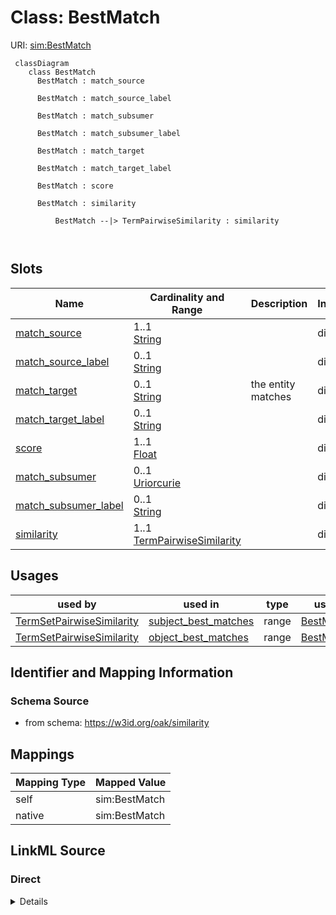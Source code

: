 # Class: BestMatch



URI: [sim:BestMatch](https://w3id.org/linkml/similarity/BestMatch)



```{mermaid}
 classDiagram
    class BestMatch
      BestMatch : match_source
        
      BestMatch : match_source_label
        
      BestMatch : match_subsumer
        
      BestMatch : match_subsumer_label
        
      BestMatch : match_target
        
      BestMatch : match_target_label
        
      BestMatch : score
        
      BestMatch : similarity
        
          BestMatch --|> TermPairwiseSimilarity : similarity
        
      
```




<!-- no inheritance hierarchy -->


## Slots

| Name | Cardinality and Range | Description | Inheritance |
| ---  | --- | --- | --- |
| [match_source](match_source.md) | 1..1 <br/> [String](String.md) |  | direct |
| [match_source_label](match_source_label.md) | 0..1 <br/> [String](String.md) |  | direct |
| [match_target](match_target.md) | 0..1 <br/> [String](String.md) | the entity matches | direct |
| [match_target_label](match_target_label.md) | 0..1 <br/> [String](String.md) |  | direct |
| [score](score.md) | 1..1 <br/> [Float](Float.md) |  | direct |
| [match_subsumer](match_subsumer.md) | 0..1 <br/> [Uriorcurie](Uriorcurie.md) |  | direct |
| [match_subsumer_label](match_subsumer_label.md) | 0..1 <br/> [String](String.md) |  | direct |
| [similarity](similarity.md) | 1..1 <br/> [TermPairwiseSimilarity](TermPairwiseSimilarity.md) |  | direct |





## Usages

| used by | used in | type | used |
| ---  | --- | --- | --- |
| [TermSetPairwiseSimilarity](TermSetPairwiseSimilarity.md) | [subject_best_matches](subject_best_matches.md) | range | [BestMatch](BestMatch.md) |
| [TermSetPairwiseSimilarity](TermSetPairwiseSimilarity.md) | [object_best_matches](object_best_matches.md) | range | [BestMatch](BestMatch.md) |






## Identifier and Mapping Information







### Schema Source


* from schema: https://w3id.org/oak/similarity





## Mappings

| Mapping Type | Mapped Value |
| ---  | ---  |
| self | sim:BestMatch |
| native | sim:BestMatch |





## LinkML Source

<!-- TODO: investigate https://stackoverflow.com/questions/37606292/how-to-create-tabbed-code-blocks-in-mkdocs-or-sphinx -->

### Direct

<details>
```yaml
name: BestMatch
from_schema: https://w3id.org/oak/similarity
rank: 1000
attributes:
  match_source:
    name: match_source
    comments:
    - note that the match_source is either the subject or the object
    from_schema: https://w3id.org/oak/similarity
    rank: 1000
    identifier: true
    required: true
  match_source_label:
    name: match_source_label
    from_schema: https://w3id.org/oak/similarity
    rank: 1000
  match_target:
    name: match_target
    description: the entity matches
    from_schema: https://w3id.org/oak/similarity
    rank: 1000
  match_target_label:
    name: match_target_label
    from_schema: https://w3id.org/oak/similarity
    rank: 1000
  score:
    name: score
    from_schema: https://w3id.org/oak/similarity
    range: float
    required: true
  match_subsumer:
    name: match_subsumer
    from_schema: https://w3id.org/oak/similarity
    rank: 1000
    range: uriorcurie
  match_subsumer_label:
    name: match_subsumer_label
    from_schema: https://w3id.org/oak/similarity
    rank: 1000
  similarity:
    name: similarity
    from_schema: https://w3id.org/oak/similarity
    rank: 1000
    range: TermPairwiseSimilarity
    required: true

```
</details>

### Induced

<details>
```yaml
name: BestMatch
from_schema: https://w3id.org/oak/similarity
rank: 1000
attributes:
  match_source:
    name: match_source
    comments:
    - note that the match_source is either the subject or the object
    from_schema: https://w3id.org/oak/similarity
    rank: 1000
    identifier: true
    alias: match_source
    owner: BestMatch
    domain_of:
    - BestMatch
    range: string
    required: true
  match_source_label:
    name: match_source_label
    from_schema: https://w3id.org/oak/similarity
    rank: 1000
    alias: match_source_label
    owner: BestMatch
    domain_of:
    - BestMatch
    range: string
  match_target:
    name: match_target
    description: the entity matches
    from_schema: https://w3id.org/oak/similarity
    rank: 1000
    alias: match_target
    owner: BestMatch
    domain_of:
    - BestMatch
    range: string
  match_target_label:
    name: match_target_label
    from_schema: https://w3id.org/oak/similarity
    rank: 1000
    alias: match_target_label
    owner: BestMatch
    domain_of:
    - BestMatch
    range: string
  score:
    name: score
    from_schema: https://w3id.org/oak/similarity
    alias: score
    owner: BestMatch
    domain_of:
    - BestMatch
    range: float
    required: true
  match_subsumer:
    name: match_subsumer
    from_schema: https://w3id.org/oak/similarity
    rank: 1000
    alias: match_subsumer
    owner: BestMatch
    domain_of:
    - BestMatch
    range: uriorcurie
  match_subsumer_label:
    name: match_subsumer_label
    from_schema: https://w3id.org/oak/similarity
    rank: 1000
    alias: match_subsumer_label
    owner: BestMatch
    domain_of:
    - BestMatch
    range: string
  similarity:
    name: similarity
    from_schema: https://w3id.org/oak/similarity
    rank: 1000
    alias: similarity
    owner: BestMatch
    domain_of:
    - BestMatch
    range: TermPairwiseSimilarity
    required: true

```
</details>